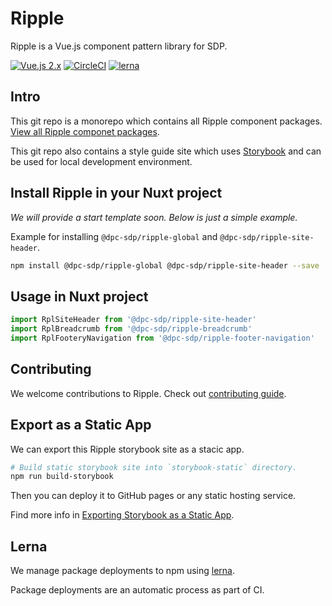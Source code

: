 # Ripple

Ripple is a Vue.js component pattern library for SDP.

[![Vue.js 2.x](https://img.shields.io/badge/vue.js-2.x-green.svg?style=flat-square)](https://vuejs.org)
[![CircleCI](https://circleci.com/gh/dpc-sdp/ripple.svg?style=svg&circle-token=242dc8445ab25fb88fe506609fd7065cd1f78f7c)](https://circleci.com/gh/dpc-sdp/ripple)
[![lerna](https://img.shields.io/badge/maintained%20with-lerna-cc00ff.svg)](https://lernajs.io/)

## Intro

This git repo is a monorepo which contains all Ripple component packages.  [View all Ripple componet packages](packages/).

This git repo also contains a style guide site which uses [Storybook](https://storybook.js.org/) and can be used for local development environment.

## Install Ripple in your Nuxt project

_We will provide a start template soon. Below is just a simple example._

Example for installing `@dpc-sdp/ripple-global` and `@dpc-sdp/ripple-site-header`.

``` bash
npm install @dpc-sdp/ripple-global @dpc-sdp/ripple-site-header --save
```

## Usage in Nuxt project

``` javascript
import RplSiteHeader from '@dpc-sdp/ripple-site-header'
import RplBreadcrumb from '@dpc-sdp/ripple-breadcrumb'
import RplFooteryNavigation from '@dpc-sdp/ripple-footer-navigation'
```

## Contributing

We welcome contributions to Ripple. Check out [contributing guide](CONTRIBUTING.md).

## Export as a Static App

We can export this Ripple storybook site as a stacic app.

``` bash
# Build static storybook site into `storybook-static` directory.
npm run build-storybook
```

Then you can deploy it to GitHub pages or any static hosting service.

Find more info in [Exporting Storybook as a Static App](https://storybook.js.org/basics/exporting-storybook/).

## Lerna

We manage package deployments to npm using [lerna](https://github.com/lerna/lerna).

Package deployments are an automatic process as part of CI.



